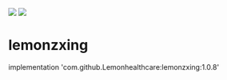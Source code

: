 [![](https://jitpack.io/v/Lemonhealthcare/lemonzxing.svg)](https://jitpack.io/#Lemonhealthcare/lemonzxing)
[![](https://jitci.com/gh/Lemonhealthcare/lemonzxing/svg)](https://jitci.com/gh/Lemonhealthcare/lemonzxing)


# lemonzxing

implementation 'com.github.Lemonhealthcare:lemonzxing:1.0.8'

